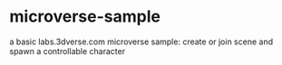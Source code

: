 # microverse-sample
a basic labs.3dverse.com microverse sample: create or join scene and spawn a controllable character
